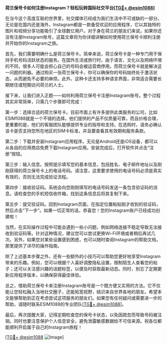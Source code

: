 **荷兰保号卡如何注册Instagram？轻松玩转国际社交平台[[TG💪+ @esim1088](https://t.me/s/esim1088)]**

在当今这个高度互联的世界里，社交媒体已经成为我们生活中不可或缺的一部分。无论是在国内还是海外，Instagram都是一款备受欢迎的应用程序，它以其独特的图片和视频分享功能吸引了全球数亿用户。对于身在荷兰的朋友们来说，如果你还没有注册Instagram账号，这篇文章将为你详细讲解如何使用荷兰保号卡顺利注册并开始你的Instagram之旅。

首先，我们需要明确什么是荷兰保号卡。简单来说，荷兰保号卡是一种专门用于保持手机号码活跃状态的服务。在国外生活或旅行时，由于语言、文化以及网络环境的不同，很多人可能会担心自己的号码会被运营商停用。而荷兰保号卡就是解决这一问题的利器。通过购买一张荷兰保号卡，你可以确保你的号码始终处于激活状态，从而避免不必要的麻烦。此外，这种卡还支持多种语言界面，非常适合需要长期居住或短期访问荷兰的人士。

接下来，让我们进入正题——如何利用荷兰保号卡注册Instagram账号。整个过程其实非常简单，只需几个步骤即可完成：

第一步：选择合适的荷兰保号卡。目前市面上有许多提供此类服务的公司，比如ESIM1088就是一个不错的选择。他们提供的产品不仅质量可靠，而且价格合理，更重要的是，他们的客服团队能够提供专业的指导和支持。在选购时，请务必确认该卡是否支持您所在地区的SIM卡标准，并且要查看其有效期和服务条款。

第二步：下载并安装Instagram应用程序。无论是Android还是iOS设备，都可以从各自的应用商店免费下载Instagram应用。安装完成后，打开软件并点击“注册”按钮。

第三步：输入信息。按照提示填写您的基本信息，包括姓名、电子邮件地址以及刚刚获得的荷兰保号卡上的电话号码。请注意，这里要求使用的电话号码必须是真实有效的，否则无法完成验证流程。

第四步：接收验证码。系统会向您刚刚填写的电话号码发送一条包含验证码的消息。请检查您的手机短信收件箱，找到这条信息后将其复制下来。

第五步：提交验证码。回到Instagram页面，在指定位置粘贴刚才收到的验证码，然后点击“下一步”。如果一切正常的话，恭喜您！您的Instagram账户已经成功创建啦！

当然，在实际操作过程中可能会遇到一些小问题，例如网络连接不稳定导致无法接收到验证码等。针对这种情况，建议您可以尝试更换Wi-Fi环境或者稍后再试几次。另外，如果您对某些设置感到困惑，也可以随时查阅Instagram的帮助文档，那里提供了详尽的操作指南。

除了上述基本步骤之外，还有一些额外的小技巧可以帮助您更好地享受Instagram带来的乐趣。例如，您可以根据个人喜好调整隐私设置，限制陌生人查看您的帖子；还可以关注感兴趣的话题标签，以便及时获取最新动态。同时，别忘了定期更新应用程序版本，以确保获得最佳体验。

总之，借助荷兰保号卡来注册Instagram账号是一个既方便又实用的方法。它不仅能让您轻松融入当地社交圈子，还能拓宽视野，结识来自世界各地的朋友。希望本文能够帮助到正在考虑尝试这项服务的朋友们。如果您有任何疑问或需要进一步的帮助，请随时联系ESIM1088的专业团队[[TG💪+ @esim1088](https://t.me/s/esim1088)]。

最后，再次提醒大家，记得定期检查您的保号卡状态，以免因疏忽而导致号码被注销。同时也要注意保护个人信息安全，避免泄露敏感数据给不可信来源。祝各位都能顺利开启属于自己的Instagram旅程！

[[TG💪+ @esim1088](https://t.me/s/esim1088) ![Image](https://i.postimg.cc/4NQfJmqS/Snipaste-2025-05-13-00-14-12.png)]